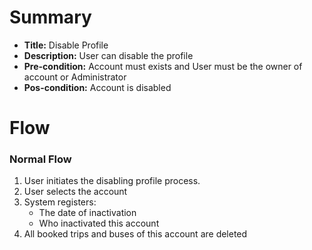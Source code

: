 # Summary

- **Title:** Disable Profile
- **Description:** User can disable the profile
- **Pre-condition:** Account must exists and User must be the owner of account or Administrator
- **Pos-condition:** Account is disabled

# Flow

### Normal Flow

1. User initiates the disabling profile process.
2. User selects the account
3. System registers:
    - The date of inactivation
    - Who inactivated this account
4. All booked trips and buses of this account are deleted

